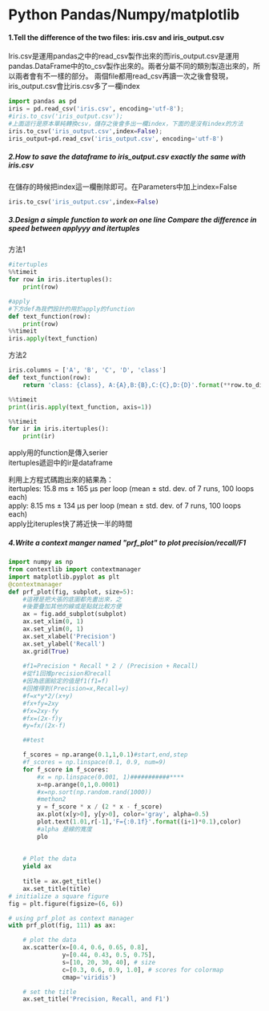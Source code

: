 # Python Pandas/Numpy/matplotlib
#### 1.Tell the difference of the two files: iris.csv and iris_output.csv
Iris.csv是運用pandas之中的read_csv製作出來的而iris_output.csv是運用pandas.DataFrame中的to_csv製作出來的。兩者分屬不同的類別製造出來的，所以兩者會有不一樣的部分。
兩個file都用read_csv再讀一次之後會發現，iris_output.csv會比iris.csv多了一欄index

```python
import pandas as pd
iris = pd.read_csv('iris.csv', encoding='utf-8');
#iris.to_csv('iris_output.csv');
#上面這行是原本單純轉換csv，儲存之後會多出一欄index，下面的是沒有index的方法
iris.to_csv('iris_output.csv',index=False);
iris_output=pd.read_csv('iris_output.csv', encoding='utf-8')
```

##### 2.How to save the dataframe to iris_output.csv exactly the same with iris.csv
在儲存的時候把index這一欄刪除即可。在Parameters中加上index=False
```python
iris.to_csv('iris_output.csv',index=False)
```

##### 3.Design a simple function to work on one line Compare the difference in speed between applyyy and itertuples
方法1
```python
#itertuples
%%timeit 
for row in iris.itertuples():
    print(row)

#apply
#下方def為我們設計的用於apply的function    
def text_function(row):
    print(row)
%%timeit    
iris.apply(text_function)
```
方法2
```python
iris.columns = ['A', 'B', 'C', 'D', 'class'] 
def text_function(row):
    return 'class: {class}, A:{A},B:{B},C:{C},D:{D}'.format(**row.to_dict())

%%timeit 
print(iris.apply(text_function, axis=1))

%%timeit
for ir in iris.itertuples():
    print(ir)
```

apply用的function是傳入serier<br>
itertuples遞迴中的ir是dataframe<br>


利用上方程式碼跑出來的結果為：<br>
itertuples: 15.8 ms ± 165 µs per loop (mean ± std. dev. of 7 runs, 100 loops each)<br>
apply: 8.15 ms ± 134 µs per loop (mean ± std. dev. of 7 runs, 100 loops each)<br>
apply比iteruples快了將近快一半的時間

##### 4.Write a context manger named "prf_plot" to plot precision/recall/F1
```python
import numpy as np
from contextlib import contextmanager
import matplotlib.pyplot as plt
@contextmanager
def prf_plot(fig, subplot, size=5):
    #這裡是把大張的底圖都先畫出來，之
    #後要疊加其他的線或是點就比較方便
    ax = fig.add_subplot(subplot)
    ax.set_xlim(0, 1)
    ax.set_ylim(0, 1)
    ax.set_xlabel('Precision')
    ax.set_ylabel('Recall')
    ax.grid(True)
    
    #f1=Precision * Recall * 2 / (Precision + Recall)
    #從f1回推precision和recall
    #因為底圖給定的值是f1(f1=f)
    #回推得到(Precision=x,Recall=y)
    #f=x*y*2/(x+y)
    #fx+fy=2xy
    #fx=2xy-fy
    #fx=(2x-f)y
    #y=fx/(2x-f)

    ##test

    f_scores = np.arange(0.1,1,0.1)#start,end,step
    #f_scores = np.linspace(0.1, 0.9, num=9)
    for f_score in f_scores:
        #x = np.linspace(0.001, 1)###########****
        x=np.arange(0,1,0.0001)
        #x=np.sort(np.random.rand(1000))
        #methon2
        y = f_score * x / (2 * x - f_score)
        ax.plot(x[y>0], y[y>0], color='gray', alpha=0.5)
        plot.text(1.01,r[-1],'F={:0.1f}'.format((i+1)*0.1),color)
        #alpha 是線的寬度
        plo
    
    
    # Plot the data
    yield ax
    
    title = ax.get_title()
    ax.set_title(title)
# initialize a square figure
fig = plt.figure(figsize=(6, 6))

# using prf_plot as context manager
with prf_plot(fig, 111) as ax:

    # plot the data
    ax.scatter(x=[0.4, 0.6, 0.65, 0.8], 
               y=[0.44, 0.43, 0.5, 0.75], 
               s=[10, 20, 30, 40], # size
               c=[0.3, 0.6, 0.9, 1.0], # scores for colormap
               cmap='viridis')

    # set the title
    ax.set_title('Precision, Recall, and F1')
```



